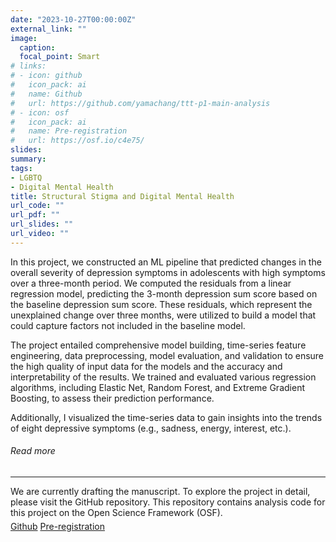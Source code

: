 ```yaml
---
date: "2023-10-27T00:00:00Z"
external_link: ""
image:
  caption: 
  focal_point: Smart
# links:
# - icon: github
#   icon_pack: ai
#   name: Github
#   url: https://github.com/yamachang/ttt-p1-main-analysis
# - icon: osf
#   icon_pack: ai
#   name: Pre-registration
#   url: https://osf.io/c4e75/
slides: 
summary: 
tags:
- LGBTQ
- Digital Mental Health
title: Structural Stigma and Digital Mental Health
url_code: ""
url_pdf: ""
url_slides: ""
url_video: ""
---
```


<p>In this project, we constructed an ML pipeline that predicted changes in the overall severity of depression symptoms in adolescents with high symptoms over a three-month period. We computed the residuals from a linear regression model, predicting the 3-month depression sum score based on the baseline depression sum score. These residuals, which represent the unexplained change over three months, were utilized to build a model that could capture factors not included in the baseline model.</p>

<p>The project entailed comprehensive model building, time-series feature engineering, data preprocessing, model evaluation, and validation to ensure the high quality of input data for the models and the accuracy and interpretability of the results. We trained and evaluated various regression algorithms, including Elastic Net, Random Forest, and Extreme Gradient Boosting, to assess their prediction performance.</p>

<p>Additionally, I visualized the time-series data to gain insights into the trends of eight depressive symptoms (e.g., sadness, energy, interest, etc.).</p>


<h6>Read more</h6>
<hr>
<span>We are currently drafting the manuscript. To explore the project in detail, please visit the GitHub repository. This repository contains analysis code for this project on the Open Science Framework (OSF).</span>
<div style="margin-top: 5px;">
<a class="btn btn-primary btn text-uppercase js-scroll-trigger" href="https://github.com/yamachang/ttt-p1-main-analysis"  >Github</a>
                      <a class="btn btn-primary btn text-uppercase js-scroll-trigger" href="https://osf.io/c4e75/">Pre-registration</a>

